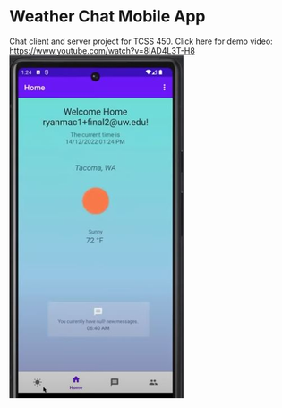 # Weather Chat Mobile App
Chat client and server project for TCSS 450.
Click here for demo video: https://www.youtube.com/watch?v=8IAD4L3T-H8
![Home Page](ProjectPictures/HomePage.JPG)



